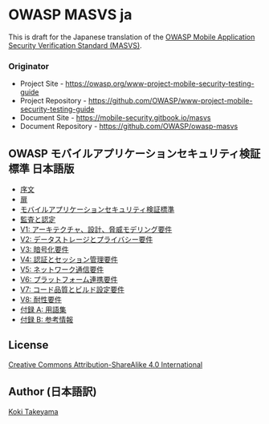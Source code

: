 # OWASP MASVS ja

This is draft for the Japanese translation of the [OWASP Mobile Application Security Verification Standard (MASVS)](https://github.com/OWASP/owasp-masvs).

### Originator

- Project Site - <https://owasp.org/www-project-mobile-security-testing-guide>
- Project Repository - <https://github.com/OWASP/www-project-mobile-security-testing-guide>
- Document Site - <https://mobile-security.gitbook.io/masvs>
- Document Repository - <https://github.com/OWASP/owasp-masvs>

## OWASP モバイルアプリケーションセキュリティ検証標準 日本語版

* [序文](Document/0x01-Foreword.md)
* [扉](Document/0x02-Frontispiece.md)
* [モバイルアプリケーションセキュリティ検証標準](Document/0x03-Using_the_MASVS.md)
* [監査と認定](Document/0x04-Assessment_and_Certification.md)
* [V1: アーキテクチャ、設計、脅威モデリング要件](Document/0x06-V1-Architecture_design_and_threat_modelling_requireme.md)
* [V2: データストレージとプライバシー要件](Document/0x07-V2-Data_Storage_and_Privacy_requirements.md)
* [V3: 暗号化要件](Document/0x08-V3-Cryptography_Verification_Requirements.md)
* [V4: 認証とセッション管理要件](Document/0x09-V4-Authentication_and_Session_Management_Requirements.md)
* [V5: ネットワーク通信要件](Document/0x10-V5-Network_communication_requirements.md)
* [V6: プラットフォーム連携要件](Document/0x11-V6-Interaction_with_the_environment.md)
* [V7: コード品質とビルド設定要件](Document/0x12-V7-Code_quality_and_build_setting_requirements.md)
* [V8: 耐性要件](Document/0x15-V8-Resiliency_Against_Reverse_Engineering_Requirements.md)
* [付録 A: 用語集](Document/0x90-Appendix-A_Glossary.md)
* [付録 B: 参考情報](Document/0x91-Appendix-B_References.md)

## License

[Creative Commons Attribution-ShareAlike 4.0 International](https://creativecommons.org/licenses/by-sa/4.0/)

## Author (日本語訳)

[Koki Takeyama](https://github.com/coky-t)
